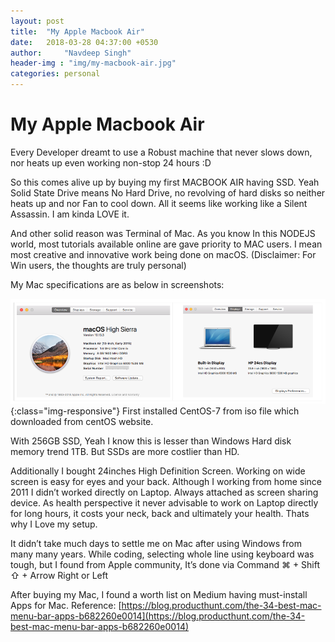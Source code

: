 ```yaml
---
layout: post
title:  "My Apple Macbook Air"
date:   2018-03-28 04:37:00 +0530
author:     "Navdeep Singh"
header-img : "img/my-macbook-air.jpg"
categories: personal
---
```

My Apple Macbook Air
========================================================================

<p>Every Developer dreamt to use a Robust machine that never slows down, nor heats up even working non-stop 24 hours :D</p>

<p>So this comes alive up by buying my first MACBOOK AIR having SSD. Yeah Solid State Drive means No Hard Drive, no revolving of hard disks so neither heats up and nor Fan to cool down. All it seems like working like a Silent Assassin. I am kinda LOVE it. </p>

<p>And other solid reason was Terminal of Mac. As you know In this NODEJS world, most tutorials available online are gave priority to MAC users. I mean most creative and innovative work being done on macOS. (Disclaimer: For Win users, the thoughts are truly personal)</p>

<p>My Mac specifications are as below in screenshots: </p>

![image-title-here](/img/my-macbook-air-pic1.jpg){:class="img-responsive"}
First installed CentOS-7 from iso file which downloaded from centOS website.

<p>With 256GB SSD, Yeah I know this is lesser than Windows Hard disk memory trend 1TB. But SSDs are more costlier than HD.</p>

<p>Additionally I bought 24inches High Definition Screen. Working on wide screen is easy for eyes and your back. Although I working from home since 2011 I didn’t worked directly on Laptop. Always attached as screen sharing device. As health perspective it never advisable to work on Laptop directly for long hours, it costs your neck, back and ultimately your health. Thats why I Love my setup.</p>

<p>
It didn’t take much days to settle me on Mac after using Windows from many many years. While coding, selecting whole line using keyboard was tough, but I found from Apple community, It’s done via Command ⌘ + Shift ⇧ + Arrow Right or Left 
</p>

After buying my Mac, I found a worth list on Medium having must-install Apps for Mac. Reference: [https://blog.producthunt.com/the-34-best-mac-menu-bar-apps-b682260e0014](https://blog.producthunt.com/the-34-best-mac-menu-bar-apps-b682260e0014)
